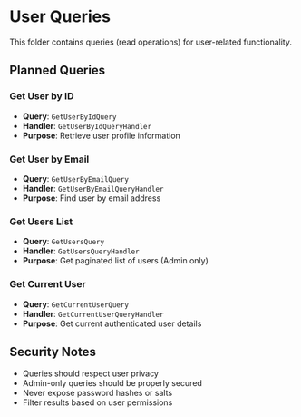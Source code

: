 # User Queries

This folder contains queries (read operations) for user-related functionality.

## Planned Queries

### Get User by ID
- **Query**: `GetUserByIdQuery`
- **Handler**: `GetUserByIdQueryHandler`
- **Purpose**: Retrieve user profile information

### Get User by Email
- **Query**: `GetUserByEmailQuery`
- **Handler**: `GetUserByEmailQueryHandler`
- **Purpose**: Find user by email address

### Get Users List
- **Query**: `GetUsersQuery`
- **Handler**: `GetUsersQueryHandler`
- **Purpose**: Get paginated list of users (Admin only)

### Get Current User
- **Query**: `GetCurrentUserQuery`
- **Handler**: `GetCurrentUserQueryHandler`
- **Purpose**: Get current authenticated user details

## Security Notes

- Queries should respect user privacy
- Admin-only queries should be properly secured
- Never expose password hashes or salts
- Filter results based on user permissions
